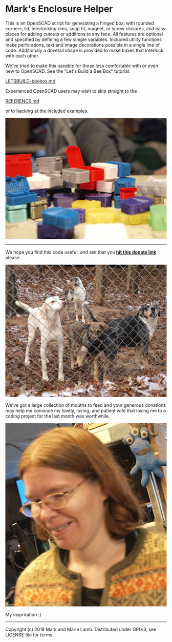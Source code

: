 # Mark's Enclosure Helper 

This is an OpenSCAD script for generating a hinged box, with rounded
corners, lid, interlocking rims, snap fit, magnet, or screw closures,
and easy places for adding cutouts or additions to any face. All
features are optional and specified by defining a few simple
variables. Included utility functions make perforations, text and
image decorations possible in a single line of code. Additionaly a
dovetail shape is provided to make boxes that interlock with each
other.


We've tried to make this useable for those less comfortable with or even
new to OpenSCAD. See the "Let's Build a Bee Box" tutorial: 

[LETSBUILD-beebox.md](LETSBUILD-beebox.md).

Experienced OpenSCAD users may wish to skip straight to the

[REFERENCE.md](REFERENCE.md) 

or to hacking at the included examples.



![](docpix/protopile.jpg)

------------------------------

We hope you find this code useful, and ask that you **[hit this donate
link](https://www.paypal.com/cgi-bin/webscr?cmd=_s-xclick&hosted_button_id=J3AY8SM43A2DA&source=url)**
please.

![](docpix/ourdogs.jpg)

We've got a large collection of mouths to feed and your generous
donations may help me convince my lovely, loving, and patient wife
that losing me to a coding project for the last month was
worthwhile. 

![](docpix/marie.jpg)

My inspriration :)



-------------------------------
   Copyright (c) 2019 Mark and Marie Lamb. Distributed under GPLv3, see LICENSE file for terms.




